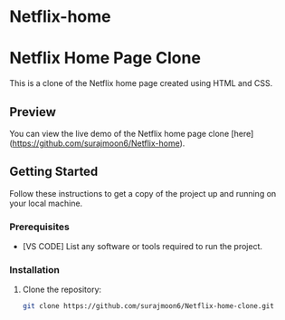 # Netflix-home
# Netflix Home Page Clone

This is a clone of the Netflix home page created using HTML and CSS.

## Preview

You can view the live demo of the Netflix home page clone [here]  (https://github.com/surajmoon6/Netflix-home).


## Getting Started

Follow these instructions to get a copy of the project up and running on your local machine.

### Prerequisites

- [VS CODE] List any software or tools required to run the project.

### Installation

1. Clone the repository:

   ```bash
   git clone https://github.com/surajmoon6/Netflix-home-clone.git
